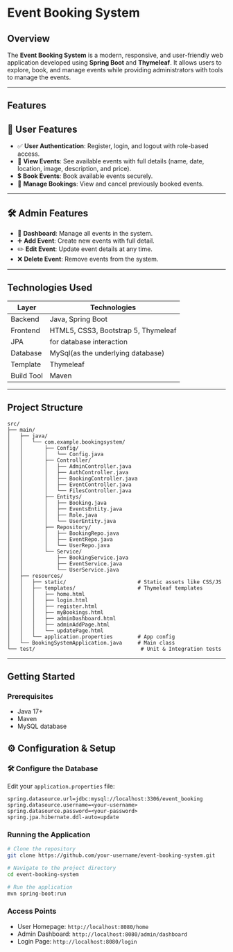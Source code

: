 
# Event Booking System

## Overview
The **Event Booking System** is a modern, responsive, and user-friendly web application developed using **Spring Boot** and **Thymeleaf**. It allows users to explore, book, and manage events while providing administrators with tools to manage the events.

---

## Features

## 👥 User Features

- ✅ **User Authentication**: Register, login, and logout with role-based access.
- 📅 **View Events**: See available events with full details (name, date, location, image, description, and price).
- 💲 **Book Events**: Book available events securely.
- 📁 **Manage Bookings**: View and cancel previously booked events.

---

## 🛠️ Admin Features

- 🫮 **Dashboard**: Manage all events in the system.
- ➕ **Add Event**: Create new events with full detail.
- ✏️ **Edit Event**: Update event details at any time.
- ❌ **Delete Event**: Remove events from the system.

---

## Technologies Used

| Layer        | Technologies                             |
|--------------|------------------------------------------|
| Backend      | Java, Spring Boot                        |
| Frontend     | HTML5, CSS3, Bootstrap 5, Thymeleaf      |
| JPA          | for database interaction                 |
| Database     | MySql(as the underlying database)        |                  
| Template     | Thymeleaf                                |
| Build Tool   | Maven                                    |

---

## Project Structure

```
src/
├── main/
│   ├── java/
│   │   └── com.example.bookingsystem/
│   │       ├── Config/
│   │       │   └── Config.java
│   │       ├── Controller/
│   │       │   ├── AdminController.java
│   │       │   ├── AuthController.java
│   │       │   ├── BookingController.java
│   │       │   ├── EventController.java
│   │       │   └── FilesController.java
│   │       ├── Entitys/
│   │       │   ├── Booking.java
│   │       │   ├── EventsEntity.java
│   │       │   ├── Role.java
│   │       │   └── UserEntity.java
│   │       ├── Repository/
│   │       │   ├── BookingRepo.java
│   │       │   ├── EventRepo.java
│   │       │   └── UserRepo.java
│   │       └── Service/
│   │           ├── BookingService.java
│   │           ├── EventService.java
│   │           └── UserService.java
│   ├── resources/
│   │   ├── static/                       # Static assets like CSS/JS
│   │   ├── templates/                    # Thymeleaf templates
│   │   │   ├── home.html
│   │   │   ├── login.html
│   │   │   ├── register.html
│   │   │   ├── myBookings.html
│   │   │   ├── adminDashboard.html
│   │   │   ├── adminAddPage.html
│   │   │   └── updatePage.html
│   │   └── application.properties        # App config
│   └── BookingSystemApplication.java     # Main class
└── test/                                  # Unit & Integration tests
```

---

## Getting Started

### Prerequisites
- Java 17+
- Maven
- MySQL database 

## ⚙️ Configuration & Setup

### 🛠️ Configure the Database

Edit your `application.properties` file:

```properties
spring.datasource.url=jdbc:mysql://localhost:3306/event_booking
spring.datasource.username=<your-username>
spring.datasource.password=<your-password>
spring.jpa.hibernate.ddl-auto=update
```
### Running the Application
```bash
# Clone the repository
git clone https://github.com/your-username/event-booking-system.git

# Navigate to the project directory
cd event-booking-system

# Run the application
mvn spring-boot:run
```

### Access Points
- User Homepage: `http://localhost:8080/home`
- Admin Dashboard: `http://localhost:8080/admin/dashboard`
- Login Page: `http://localhost:8080/login`


